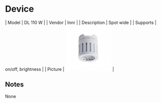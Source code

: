 
# Device

| Model | DL 110 W  |
| Vendor  | Innr  |
| Description | Spot wide |
| Supports | on/off, brightness |
| Picture | ![../images/devices/DL-110-W.jpg](../images/devices/DL-110-W.jpg) |

## Notes

None
